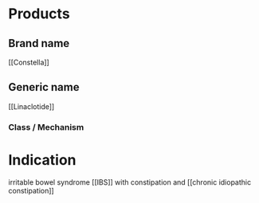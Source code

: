 # Products

## Brand name
[[Constella]]

## Generic name
[[Linaclotide]]

### Class / Mechanism


# Indication
irritable bowel syndrome [[IBS]] with constipation and [[chronic idiopathic constipation]]
